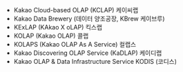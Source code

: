- Kakao Cloud-based OLAP (KCLAP) 케이씨랩
- Kakao Data Brewery (데이터 양조공장, KBrew 케이브루)
- KExLAP (KAkao X oLAP) 킥스랩
- KOLAP (Kakao OLAP) 콜랩
- KOLAPS (Kakao OLAP As A Service) 컬랩스
- Kakao Discovering OLAP Service (KaDLAP) 케이디랩
- Kakao OLAP & Data Infrastructure Service KODIS (코디스)
